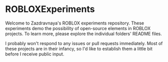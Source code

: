 # ROBLOXExperiments
Welcome to Zazdravnaya's ROBLOX experiments repository. These experiments demo the possibility of open-source elements in ROBLOX projects. To learn more, please explore the individual folders' README files.

I probably won't respond to any issues or pull requests immediately. Most of these projects are in their infancy, so I'd like to establish them a little bit before I receive public input.
